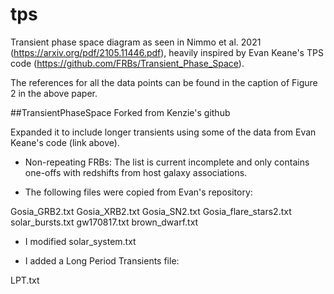 # tps
Transient phase space diagram as seen in Nimmo et al. 2021 (https://arxiv.org/pdf/2105.11446.pdf), heavily inspired by Evan Keane's TPS code (https://github.com/FRBs/Transient_Phase_Space).

The references for all the data points can be found in the caption of Figure 2 in the above paper.

##TransientPhaseSpace
Forked from Kenzie's github

Expanded it to include longer transients using some of the data from Evan Keane's code (link above). 

- Non-repeating FRBs: The list is current incomplete and only contains one-offs with redshifts from host galaxy associations. 

- The following files were copied from Evan's repository:

Gosia_GRB2.txt		Gosia_XRB2.txt
Gosia_SN2.txt		Gosia_flare_stars2.txt
solar_bursts.txt
gw170817.txt
brown_dwarf.txt

- I modified solar_system.txt

- I added a Long Period Transients file:

LPT.txt
